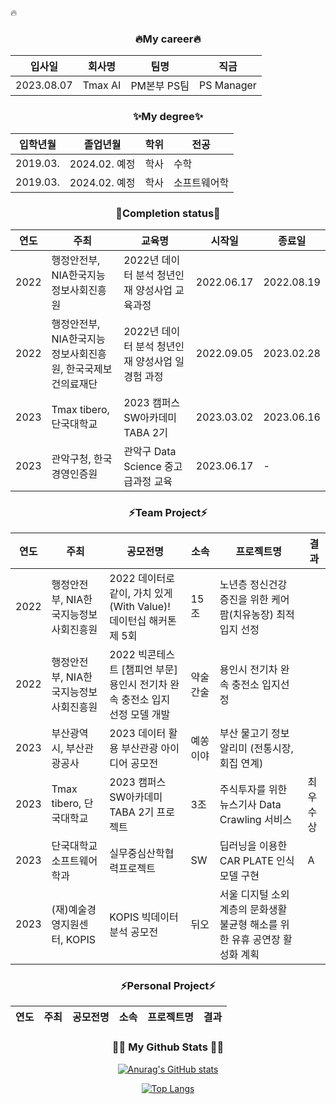 <!--### Hi there 👋-->

<!--
**les2000les/les2000les** is a ✨ _special_ ✨ repository because its `README.md` (this file) appears on your GitHub profile.

Here are some ideas to get you started:

- 🔭 I’m currently working on ...
- 🌱 I’m currently learning ...
- 👯 I’m looking to collaborate on ...
- 🤔 I’m looking for help with ...
- 💬 Ask me about ...
- 📫 How to reach me: ...
- 😄 Pronouns: ...
- ⚡ Fun fact: ...
-->
🔥
<div align="center">
<h3 align="center"> 🔥My career🔥 </h3>
  
|입사일|회사명|팀명|직금|
|---|---|---|---|
|2023.08.07|Tmax AI|PM본부 PS팀|PS Manager|

<h3 align="center"> ✨My degree✨ </h3>
  
|입학년월|졸업년월|학위|전공|
|---|---|---|---|
|2019.03.|2024.02. 예정|학사|수학|
|2019.03.|2024.02. 예정|학사|소프트웨어학|




<h3 align="center"> 🌱Completion status🌱 </h3>

|연도|주최|교육명|시작일|종료일|
|---|---|---|---|---|
|2022|행정안전부, NIA한국지능정보사회진흥원|2022년 데이터 분석 청년인재 양성사업 교육과정|2022.06.17|2022.08.19|
|2022|행정안전부, NIA한국지능정보사회진흥원, 한국국제보건의료재단|2022년 데이터 분석 청년인재 양성사업 일경험 과정|2022.09.05|2023.02.28|
|2023|Tmax tibero, 단국대학교|2023 캠퍼스SW아카데미 TABA 2기|2023.03.02|2023.06.16|
|2023|관악구청, 한국경영인증원|관악구 Data Science 중고급과정 교육|2023.06.17|-|




<h3 align="center"> ⚡Team Project⚡ </h3>
  
|연도|주최|공모전명|소속|프로젝트명|결과|
|---|---|---|---|---|---|
|2022|행정안전부, NIA한국지능정보사회진흥원|2022 데이터로 같이, 가치 있게(With Value)! 데이턴십 해커톤 제 5회|15조|노년층 정신건강 증진을 위한 케어팜(치유농장) 최적 입지 선정||
|2022|행정안전부, NIA한국지능정보사회진흥원|2022 빅콘테스트 [챔피언 부문] 용인시 전기차 완속 충전소 입지 선정 모델 개발|약술간술|용인시 전기차 완속 충전소 입지선정||
|2023|부산광역시, 부산관광공사|2023 데이터 활용 부산관광 아이디어 공모전|예쏭이야|부산 물고기 정보 알리미 (전통시장, 회집 연계)||
|2023|Tmax tibero, 단국대학교|2023 캠퍼스SW아카데미 TABA 2기 프로젝트|3조|주식투자를 위한 뉴스기사 Data Crawling 서비스|최우수상|
|2023|단국대학교 소프트웨어학과|실무중심산학협력프로젝트|SW|딥러닝을 이용한 CAR PLATE 인식 모델 구현|A|
|2023|(재)예술경영지원센터, KOPIS|KOPIS 빅데이터 분석 공모전|뒤오|서울 디지털 소외계층의 문화생활 불균형 해소를 위한 유휴 공연장 활성화 계획||




<h3 align="center"> ⚡Personal Project⚡ </h3>
  
|연도|주최|공모전명|소속|프로젝트명|결과|
|---|---|---|---|---|---|


<h3 align="center">👩‍💻 My Github Stats 👩‍💻</h3>


[![Anurag's GitHub stats](https://github-readme-stats.vercel.app/api?username=les2000les&hide_title=true&show_icons=true&include_all_commits=true&disable_animations=true&theme=vue)](https://github.com/anuraghazra/github-readme-stats)


[![Top Langs](https://github-readme-stats.vercel.app/api/top-langs/?username=les2000les)](https://github.com/les2000les/github-readme-stats)
</div>
